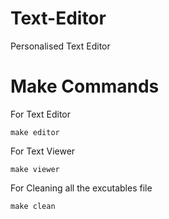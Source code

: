 # Text-Editor
Personalised Text Editor

# Make Commands
For Text Editor
```
make editor
```
For Text Viewer
```
make viewer
```
For Cleaning all the excutables file
```
make clean
```
